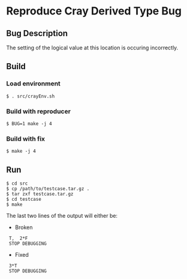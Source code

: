 # Reproduce Cray Derived Type Bug

## Bug Description
The setting of the logical value at this location is occuring incorrectly.

## Build
### Load environment
`$ . src/crayEnv.sh`

### Build with reproducer
```
$ BUG=1 make -j 4
```

### Build with fix
```
$ make -j 4
```

## Run
```
$ cd src
$ cp /path/to/testcase.tar.gz .
$ tar zxf testcase.tar.gz
$ cd testcase
$ make
```

The last two lines of the output will either be:

* Broken 
```
 T,  2*F
 STOP DEBUGGING
```

* Fixed
```
 3*T
 STOP DEBUGGING
```

